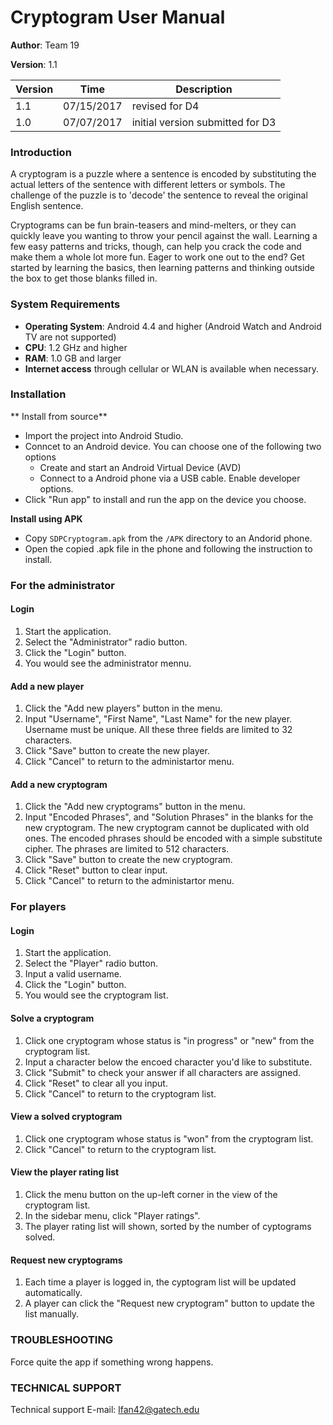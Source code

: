 # Cryptogram User Manual

**Author**: Team 19

**Version**: 1.1

| Version | Time | Description |
| --------| -----| ------------|
| 1.1 | 07/15/2017 | revised for D4 |
| 1.0 | 07/07/2017 | initial version submitted for D3 |


### Introduction

A cryptogram is a puzzle where a sentence is encoded by substituting the actual letters of the sentence with different letters or symbols. The challenge of the puzzle is to 'decode' the sentence to reveal the original English sentence.

Cryptograms can be fun brain-teasers and mind-melters, or they can quickly leave you wanting to throw your pencil against the wall. Learning a few easy patterns and tricks, though, can help you crack the code and make them a whole lot more fun. Eager to work one out to the end? Get started by learning the basics, then learning patterns and thinking outside the box to get those blanks filled in.

### System Requirements

- **Operating System**: Android 4.4 and higher (Android Watch and Android TV are not supported)
- **CPU**: 1.2 GHz and higher
- **RAM**: 1.0 GB and larger
- **Internet access** through cellular or WLAN is available when necessary.

### Installation

** Install from source**

- Import the project into Android Studio.
- Conncet to an Android device. You can choose one of the following two options
	- Create and start an Android Virtual Device (AVD)
	- Connect to a Android phone via a USB cable. Enable developer options.
- Click "Run app" to install and run the app on the device you choose.

**Install using APK**

- Copy `SDPCryptogram.apk` from the `/APK` directory to an Andorid phone.
- Open the copied .apk file in the phone and following the instruction to install.

### For the administrator

#### Login

1. Start the application.
2. Select the "Administrator" radio button.
3. Click the "Login" button.
4. You would see the administrator mennu.

#### Add a new player

1. Click the "Add new players" button in the menu.
2. Input "Username", "First Name", "Last Name" for the new player. Username must be unique. All these three fields are limited to 32 characters.
3. Click "Save" button to create the new player.
4. Click "Cancel" to return to the administartor menu.

#### Add a new cryptogram

1. Click the "Add new cryptograms" button in the menu.
2. Input "Encoded Phrases", and "Solution Phrases" in the blanks for the new cryptogram. The new cryptogram cannot be duplicated with old ones. The encoded phrases should be encoded with a simple substitute cipher. The phrases are limited to 512 characters.
3. Click "Save" button to create the new cryptogram.
4. Click "Reset" button to clear input.
5. Click "Cancel" to return to the administartor menu.

### For players

#### Login

1. Start the application.
2. Select the "Player" radio button.
3. Input a valid username.
4. Click the "Login" button.
5. You would see the cryptogram list.

#### Solve a cryptogram

1. Click one cryptogram whose status is "in progress" or "new" from the cryptogram list.
2. Input a character below the encoed character you'd like to substitute.
3. Click "Submit" to check your answer if all characters are assigned.
4. Click "Reset" to clear all you input.
5. Click "Cancel" to return to the cryptogram list.

#### View a solved cryptogram

1. Click one cryptogram whose status is "won" from the cryptogram list.
2. Click "Cancel" to return to the cryptogram list.

#### View the player rating list

1. Click the menu button on the up-left corner in the view of the cryptogram list.
2. In the sidebar menu, click "Player ratings".
3. The player rating list will shown, sorted by the number of cyptograms solved.

#### Request new cryptograms

1. Each time a player is logged in, the cyptogram list will be updated automatically.
2. A player can click the "Request new cryptogram" button to update the list manually.


### TROUBLESHOOTING

Force quite the app if something wrong happens.

### TECHNICAL SUPPORT

Technical support E-mail: lfan42@gatech.edu
